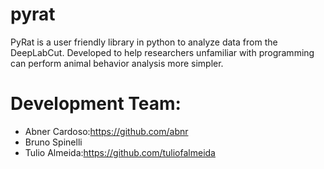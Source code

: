 # pyrat
PyRat is a user friendly library in python to analyze data from the DeepLabCut. Developed to help researchers unfamiliar with programming can perform animal behavior analysis more simpler.



# Development Team:

- Abner Cardoso:https://github.com/abnr
- Bruno Spinelli
- Tulio Almeida:https://github.com/tuliofalmeida
